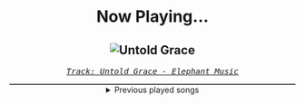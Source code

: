 <div align="center"> 
<h1>Now Playing...</h1>

![Untold Grace](https://i.scdn.co/image/ab67616d00001e022188185def0ba9d086f1a741)
--
_<samp><a href="https://open.spotify.com/track/2T1Q09fnmuwKBkf7fj67H2">Track: Untold Grace - Elephant Music</a></samp>_

<div style="border: 1px #4B5054 solid"></div>
<details>
  <summary>
    Previous played songs
  </summary>
  <table>
    <thead>
      <tr>
        <th>
          Artist
        </th>
        <th>
          Song
        </th>
        <th>
          Link
        </th>
      </tr>
    </thead>
    <tbody>
      <tr><td>Elephant Music</td><td>Untold Grace</td><td><a href="https://open.spotify.com/track/2T1Q09fnmuwKBkf7fj67H2">https://open.spotify.com/track/2T1Q09fnmuwKBkf7fj67H2</a></td></tr><tr><td>Elephant Music</td><td>Peacock</td><td><a href="https://open.spotify.com/track/1ugVw3JxVGX5ExtG2umPEu">https://open.spotify.com/track/1ugVw3JxVGX5ExtG2umPEu</a></td></tr><tr><td>Elephant Music</td><td>Cerebrum</td><td><a href="https://open.spotify.com/track/7zdYyLrjjl7umqmD08h8Sx">https://open.spotify.com/track/7zdYyLrjjl7umqmD08h8Sx</a></td></tr><tr><td>Elephant Music</td><td>Harrowing Heart</td><td><a href="https://open.spotify.com/track/3zsmXW2gEjTgAGW87Ld6Bx">https://open.spotify.com/track/3zsmXW2gEjTgAGW87Ld6Bx</a></td></tr><tr><td>Elephant Music</td><td>Neuron</td><td><a href="https://open.spotify.com/track/4hZiMk3Yv0Ad4oMw8GG61S">https://open.spotify.com/track/4hZiMk3Yv0Ad4oMw8GG61S</a></td></tr><tr><td>Elephant Music</td><td>Conviction</td><td><a href="https://open.spotify.com/track/5xiYUuPE2LKlh9XsEqhGFm">https://open.spotify.com/track/5xiYUuPE2LKlh9XsEqhGFm</a></td></tr><tr><td>Elephant Music</td><td>The Borrower</td><td><a href="https://open.spotify.com/track/043efMvUwVjsm946Oxet5y">https://open.spotify.com/track/043efMvUwVjsm946Oxet5y</a></td></tr><tr><td>Elephant Music</td><td>Singularity</td><td><a href="https://open.spotify.com/track/7K8dKkWM1EVohMR16cMgsW">https://open.spotify.com/track/7K8dKkWM1EVohMR16cMgsW</a></td></tr><tr><td>Elephant Music</td><td>Für Elise - As Featured in the Movie Trailer “Morbius”</td><td><a href="https://open.spotify.com/track/7kpxw5sn0mfuQENmeuZUt4">https://open.spotify.com/track/7kpxw5sn0mfuQENmeuZUt4</a></td></tr><tr><td>Eternal Eclipse</td><td>Panic Countdown</td><td><a href="https://open.spotify.com/track/5nOB9r3fgd7gz4CzUyrh3U">https://open.spotify.com/track/5nOB9r3fgd7gz4CzUyrh3U</a></td></tr><tr><td>Eternal Eclipse</td><td>Seventh Element</td><td><a href="https://open.spotify.com/track/6kb1M47VrUqqGW4wXBgUJz">https://open.spotify.com/track/6kb1M47VrUqqGW4wXBgUJz</a></td></tr><tr><td>Eternal Eclipse</td><td>Almost Heroes</td><td><a href="https://open.spotify.com/track/4KIzL9Apven19Ml2PurzYM">https://open.spotify.com/track/4KIzL9Apven19Ml2PurzYM</a></td></tr><tr><td>Eternal Eclipse</td><td>Inferia</td><td><a href="https://open.spotify.com/track/5GZAjQ1Jm9c5BFMk2M69i7">https://open.spotify.com/track/5GZAjQ1Jm9c5BFMk2M69i7</a></td></tr><tr><td>Eternal Eclipse</td><td>Revolution</td><td><a href="https://open.spotify.com/track/46c1On6TtKtJkRjuI8EHBS">https://open.spotify.com/track/46c1On6TtKtJkRjuI8EHBS</a></td></tr><tr><td>Eternal Eclipse</td><td>Yearning Hearts</td><td><a href="https://open.spotify.com/track/2GTaqPwHbtHb6Co8tIbUim">https://open.spotify.com/track/2GTaqPwHbtHb6Co8tIbUim</a></td></tr><tr><td>Eternal Eclipse</td><td>Yearning Hearts</td><td><a href="https://open.spotify.com/track/2GTaqPwHbtHb6Co8tIbUim">https://open.spotify.com/track/2GTaqPwHbtHb6Co8tIbUim</a></td></tr><tr><td>Eternal Eclipse</td><td>Reach</td><td><a href="https://open.spotify.com/track/7zIwrmSnKA9ljKcW9xbKol">https://open.spotify.com/track/7zIwrmSnKA9ljKcW9xbKol</a></td></tr><tr><td>Eternal Eclipse</td><td>Afterlight (Piano Version)</td><td><a href="https://open.spotify.com/track/1KSwK0FCODtVJGizCmFIOM">https://open.spotify.com/track/1KSwK0FCODtVJGizCmFIOM</a></td></tr><tr><td>Eternal Eclipse</td><td>Oathkeeper</td><td><a href="https://open.spotify.com/track/0JChzvguwioDt3nqIUk8vy">https://open.spotify.com/track/0JChzvguwioDt3nqIUk8vy</a></td></tr><tr><td>Eternal Eclipse</td><td>Shadows in the Sea</td><td><a href="https://open.spotify.com/track/6hygRnSQXJ1zeAsMz9msaT">https://open.spotify.com/track/6hygRnSQXJ1zeAsMz9msaT</a></td></tr>
    </tbody>
  </table>
</details>

</div>
